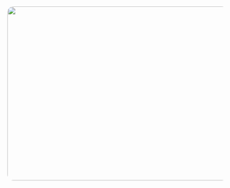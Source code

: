 <style>
img {
    border-radius: 14px;
}
</style>

<img src="../assets/images/主页照片gxwphoto.jpg" alt="" width="1100" height="400">
